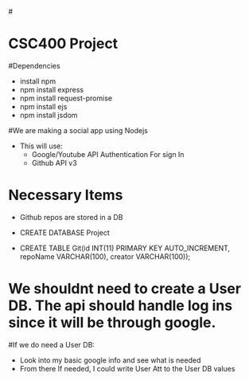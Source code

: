 #<h1> CSC400 Project </h1>

#Dependencies
  - install npm
  - npm install express
  - npm install request-promise
  - npm install ejs
  - npm install jsdom



#We are making a social app using Nodejs
  - This will use:
      - Google/Youtube API Authentication For sign In
      - Github API v3



# Necessary Items
  - Github repos are stored in a DB
  - CREATE DATABASE Project

  - CREATE TABLE Git(id INT(11) PRIMARY KEY AUTO_INCREMENT, repoName VARCHAR(100), creator VARCHAR(100));


# We shouldnt need to create a User DB. The api should handle log ins since it will be through google.

#If we do need a User DB:
  - Look into my basic google info and see what is needed
  - From there If needed, I could write User Att to the User DB values
